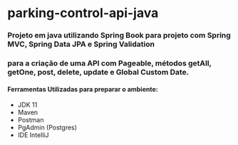 # parking-control-api-java
### Projeto em java utilizando Spring Book para projeto com Spring MVC, Spring Data JPA e Spring Validation 
### para a criação de uma API com Pageable, métodos getAll, getOne, post, delete, update e Global Custom Date.


#### Ferramentas Utilizadas para preparar o ambiente:
- JDK 11
- Maven
- Postman
- PgAdmin (Postgres)
- IDE IntelliJ

